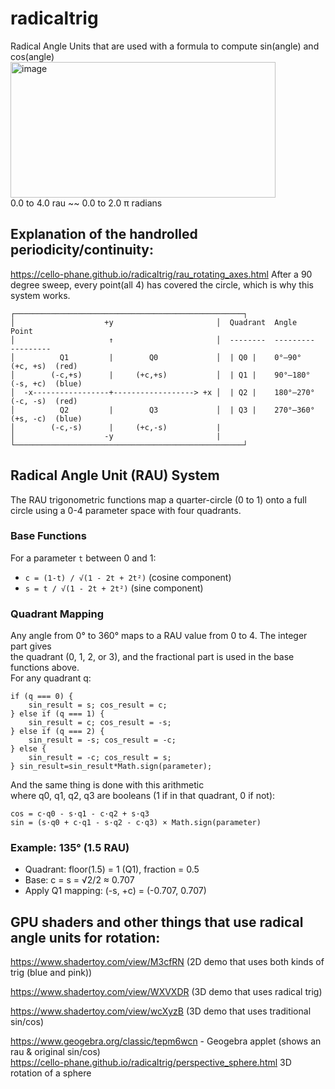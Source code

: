 # radicaltrig
Radical Angle Units that are used with a formula to compute sin(angle) and cos(angle)  
<img width="424" height="217" alt="image" src="https://github.com/user-attachments/assets/bfd17458-9a9a-40ed-b22f-305bd0e7a4f8" />  
0.0 to 4.0 rau ~~ 0.0 to 2.0 π radians  

## Explanation of the handrolled periodicity/continuity:
https://cello-phane.github.io/radicaltrig/rau_rotating_axes.html
After a 90 degree sweep, every point(all 4) has covered the circle, which is why this system works.
```
┌───────────────────────────────────────────────────┐
│                    +y                       │  Quadrant  Angle       Point    
│                     ↑                       │  --------  ---------   --------- 
│          Q1         |        Q0             │  | Q0 |    0°–90°      (+c, +s)  (red)
│        (-c,+s)      |     (+c,+s)           │  | Q1 |    90°–180°    (-s, +c)  (blue)
│  -x-----------------+------------------> +x │  | Q2 |    180°–270°   (-c, -s)  (red)
│          Q2         |        Q3             │  | Q3 |    270°–360°   (+s, -c)  (blue)
│        (-c,-s)      |     (+c,-s)           |
│                    -y                       |
└───────────────────────────────────────────────────┘
```
## Radical Angle Unit (RAU) System
The RAU trigonometric functions map a quarter-circle (0 to 1) onto a full  
circle using a 0-4 parameter space with four quadrants.

### Base Functions
For a parameter `t` between 0 and 1:
- `c = (1-t) / √(1 - 2t + 2t²)` (cosine component)
- `s = t / √(1 - 2t + 2t²)` (sine component)

### Quadrant Mapping
Any angle from 0° to 360° maps to a RAU value from 0 to 4. The integer part gives  
the quadrant (0, 1, 2, or 3), and the fractional part is used in the base functions above.  
For any quadrant q:
```
if (q === 0) {
    sin_result = s; cos_result = c;
} else if (q === 1) {
    sin_result = c; cos_result = -s;
} else if (q === 2) {
    sin_result = -s; cos_result = -c;
} else {
    sin_result = -c; cos_result = s;
} sin_result=sin_result*Math.sign(parameter);
```
And the same thing is done with this arithmetic  
where q0, q1, q2, q3 are booleans (1 if in that quadrant, 0 if not):
```
cos = c·q0 - s·q1 - c·q2 + s·q3
sin = (s·q0 + c·q1 - s·q2 - c·q3) × Math.sign(parameter)
```  
### Example: 135° (1.5 RAU)
- Quadrant: floor(1.5) = 1 (Q1), fraction = 0.5
- Base: c = s = √2/2 ≈ 0.707
- Apply Q1 mapping: (-s, +c) = (-0.707, 0.707)

## GPU shaders and other things that use radical angle units for rotation:

https://www.shadertoy.com/view/M3cfRN (2D demo that uses both kinds of trig (blue and pink))

https://www.shadertoy.com/view/WXVXDR (3D demo that uses radical trig)  

https://www.shadertoy.com/view/wcXyzB (3D demo that uses traditional sin/cos)

https://www.geogebra.org/classic/tepm6wcn - Geogebra applet (shows an rau & original sin/cos)  
https://cello-phane.github.io/radicaltrig/perspective_sphere.html 3D rotation of a sphere
